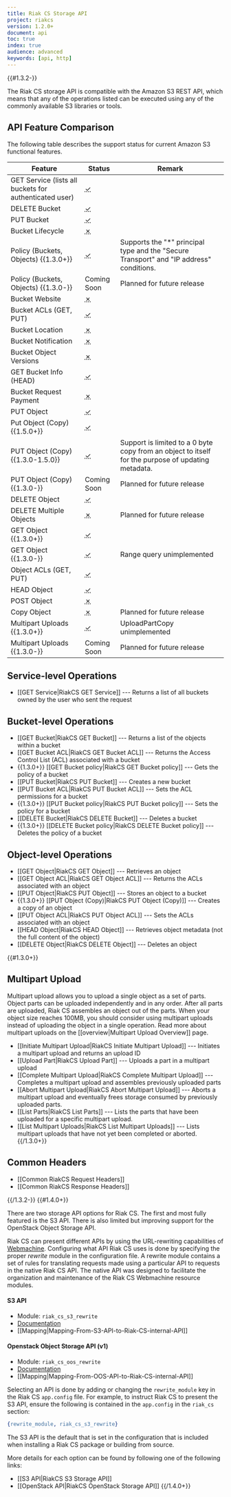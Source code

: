 ```yaml
---
title: Riak CS Storage API
project: riakcs
version: 1.2.0+
document: api
toc: true
index: true
audience: advanced
keywords: [api, http]
---
```


{{#1.3.2-}}

The Riak CS storage API is compatible with the Amazon S3 REST API, which means that any of the operations listed can be executed using any of the commonly available S3 libraries or tools.

## API Feature Comparison

The following table describes the support status for current Amazon S3 functional features.

Feature | Status | Remark
--------|--------|--------
GET Service (lists all buckets for authenticated user) | <abbr title="Supported" class="supported">✓</abbr> | |
DELETE Bucket | <abbr title="Supported" class="supported">✓</abbr> | |
PUT Bucket | <abbr title="Supported" class="supported">✓</abbr> | |
Bucket Lifecycle | <abbr title="Unsupported" class="unsupported">✗</abbr> | |
Policy (Buckets, Objects) {{1.3.0+}} | <abbr title="Supported" class="supported">✓</abbr> | Supports the "*" principal type and the "Secure Transport" and "IP address" conditions. |
Policy (Buckets, Objects) {{1.3.0-}} | Coming Soon | Planned for future release |
Bucket Website | <abbr title="Unsupported" class="unsupported">✗</abbr> | |
Bucket ACLs (GET, PUT) | <abbr title="Supported" class="supported">✓</abbr> | |
Bucket Location | <abbr title="Unsupported" class="unsupported">✗</abbr> | |
Bucket Notification | <abbr title="Unsupported" class="unsupported">✗</abbr> | |
Bucket Object Versions | <abbr title="Unsupported" class="unsupported">✗</abbr> | |
GET Bucket Info (HEAD) | <abbr title="Supported" class="supported">✓</abbr> | |
Bucket Request Payment | <abbr title="Unsupported" class="unsupported">✗</abbr> | |
PUT Object | <abbr title="Supported" class="supported">✓</abbr> | |
Put Object (Copy) {{1.5.0+}} | <abbr title="Supported" class="supported">✓</abbr> | |
PUT Object (Copy) {{1.3.0-1.5.0}} | <abbr title="Supported" class="supported">✓</abbr> | Support is limited to a 0 byte copy from an object to itself for the purpose of updating metadata. |
PUT Object (Copy) {{1.3.0-}} | Coming Soon | Planned for future release |
DELETE Object | <abbr title="Supported" class="supported">✓</abbr> | | {{1.3.0-}} 
DELETE Multiple Objects | <abbr title="Unsupported" class="unsupported">✗</abbr> | Planned for future release |
GET Object {{1.3.0+}} | <abbr title="Supported" class="supported">✓</abbr> | |
GET Object {{1.3.0-}} | <abbr title="Supported" class="supported">✓</abbr> | Range query unimplemented |
Object ACLs (GET, PUT) | <abbr title="Supported" class="supported">✓</abbr> | |
HEAD Object | <abbr title="Supported" class="supported">✓</abbr> | |
POST Object | <abbr title="Unsupported" class="unsupported">✗</abbr> | |
Copy Object | <abbr title="Unsupported" class="unsupported">✗</abbr> | Planned for future release |
Multipart Uploads {{1.3.0+}} | <abbr title="Supported" class="supported">✓</abbr> | UploadPartCopy unimplemented |
Multipart Uploads {{1.3.0-}} | Coming Soon | Planned for future release |

## Service-level Operations

* [[GET Service|RiakCS GET Service]] --- Returns a list of all buckets owned by the user who sent the request

## Bucket-level Operations

* [[GET Bucket|RiakCS GET Bucket]] --- Returns a list of the objects within a bucket
* [[GET Bucket ACL|RiakCS GET Bucket ACL]] --- Returns the Access Control List (ACL) associated with a bucket
* {{1.3.0+}} [[GET Bucket policy|RiakCS GET Bucket policy]] --- Gets the policy of a bucket
* [[PUT Bucket|RiakCS PUT Bucket]] --- Creates a new bucket
* [[PUT Bucket ACL|RiakCS PUT Bucket ACL]] --- Sets the ACL permissions for a bucket
* {{1.3.0+}} [[PUT Bucket policy|RiakCS PUT Bucket policy]] --- Sets the policy for a bucket
* [[DELETE Bucket|RiakCS DELETE Bucket]] --- Deletes a bucket
* {{1.3.0+}} [[DELETE Bucket policy|RiakCS DELETE Bucket policy]] --- Deletes the policy of a bucket

## Object-level Operations

* [[GET Object|RiakCS GET Object]] --- Retrieves an object
* [[GET Object ACL|RiakCS GET Object ACL]] --- Returns the ACLs associated with an object
* [[PUT Object|RiakCS PUT Object]] --- Stores an object to a bucket
* {{1.3.0+}} [[PUT Object (Copy)|RiakCS PUT Object (Copy)]] --- Creates a copy of an object
* [[PUT Object ACL|RiakCS PUT Object ACL]] --- Sets the ACLs associated with an object
* [[HEAD Object|RiakCS HEAD Object]] --- Retrieves object metadata (not the full content of the object)
* [[DELETE Object|RiakCS DELETE Object]] --- Deletes an object

{{#1.3.0+}}
## Multipart Upload

Multipart upload allows you to upload a single object as a set of parts. Object parts can be uploaded independently and in any order. After all parts are uploaded, Riak CS assembles an object out of the parts. When your object size reaches 100MB, you should consider using multipart uploads instead of uploading the object in a single operation. Read more about multipart uploads on the [[overview|Multipart Upload Overview]] page.

* [[Initiate Multipart Upload|RiakCS Initiate Multipart Upload]] --- Initiates a multipart upload and returns an upload ID
* [[Upload Part|RiakCS Upload Part]] --- Uploads a part in a multipart upload
* [[Complete Multipart Upload|RiakCS Complete Multipart Upload]] --- Completes a multipart upload and assembles previously uploaded parts
* [[Abort Multipart Upload|RiakCS Abort Multipart Upload]] --- Aborts a multipart upload and eventually frees storage consumed by previously uploaded parts.
* [[List Parts|RiakCS List Parts]] --- Lists the parts that have been uploaded for a specific multipart upload.
* [[List Multipart Uploads|RiakCS List Multipart Uploads]] --- Lists multipart uploads that have not yet been completed or aborted.
{{/1.3.0+}}

## Common Headers

* [[Common RiakCS Request Headers]]
* [[Common RiakCS Response Headers]]

{{/1.3.2-}}
{{#1.4.0+}}

There are two storage API options for Riak CS. The first and most fully featured is the S3 API. There is also limited but improving support for the OpenStack Object Storage API.

Riak CS can present different APIs by using the URL-rewriting capabilities of [Webmachine](https://github.com/basho/webmachine). Configuring what API Riak CS uses is done by specifying the proper *rewrite* module in the configuration file. A rewrite module contains a set of rules for translating requests made using a particular API to requests in the native Riak CS API. The native API was designed to facilitate the organization and maintenance of the Riak CS Webmachine resource modules.

#### S3 API
* Module: `riak_cs_s3_rewrite`
* [Documentation](http://docs.aws.amazon.com/AmazonS3/latest/API/APIRest.html)
* [[Mapping|Mapping-From-S3-API-to-Riak-CS-internal-API]]

#### Openstack Object Storage API (v1)
* Module: `riak_cs_oos_rewrite`
* [Documentation](http://docs.openstack.org/api/openstack-object-storage/1.0/content/index.html)
* [[Mapping|Mapping-From-OOS-API-to-Riak-CS-internal-API]]

Selecting an API is done by adding or changing the `rewrite_module` key in the Riak CS `app.config` file. For example, to instruct Riak CS to present the S3 API, ensure the following is contained in the `app.config` in the `riak_cs` section:

```erlang
{rewrite_module, riak_cs_s3_rewrite}
```

The S3 API is the default that is set in the configuration that is included when installing a Riak CS package or building from source.

More details for each option can be found by following one of the following links:

* [[S3 API|RiakCS S3 Storage API]]
* [[OpenStack API|RiakCS OpenStack Storage API]]
{{/1.4.0+}}
